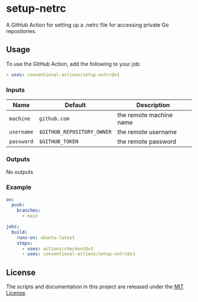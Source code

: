 # setup-netrc

A GitHub Action for setting up a .netrc file for accessing private Go repositories.

## Usage

To use the GitHub Action, add the following to your job:

```yaml
- uses: conventional-actions/setup-netrc@v1
```

### Inputs

| Name       | Default                    | Description             |
|------------|----------------------------|-------------------------|
| `machine`  | `github.com`               | the remote machine name |
| `username` | `$GITHUB_REPOSITORY_OWNER` | the remote username     |
| `password` | `$GITHUB_TOKEN`            | the remote password     |

### Outputs

No outputs

### Example

```yaml
on:
  push:
    branches:
      - main

jobs:
  build:
    runs-on: ubuntu-latest
    steps:
      - uses: actions/checkout@v3
      - uses: conventional-actions/setup-netrc@v1
```

## License

The scripts and documentation in this project are released under the [MIT License](LICENSE).

